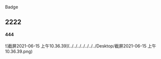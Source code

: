 Badge



## 2222
#### 444

![截屏2021-06-15 上午10.36.39](../../../../../../../Desktop/截屏2021-06-15 上午10.36.39.png)

